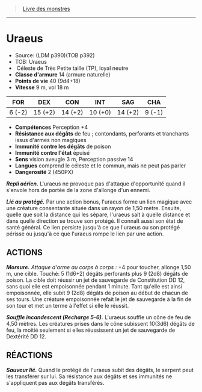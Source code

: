 ﻿> [Livre des monstres](tome_of_beasts.md)

---

# Uraeus

- Source: (LDM p390)(TOB p392)
- TOB: Uraeus
-  Céleste de Très Petite taille (TP), loyal neutre
- **Classe d'armure** 14 (armure naturelle)
- **Points de vie** 40 (9d4+18)
- **Vitesse** 9 m, vol 18 m

|FOR|DEX|CON|INT|SAG|CHA|
|---|---|---|---|---|---|
|6 (-2)|15 (+2)|14 (+2)|10 (+0)|14 (+2)|9 (-1)|

- **Compétences** Perception +4
- **Résistance aux dégâts** de feu ; contondants, perforants et tranchants issus d'armes non magiques
- **Immunité contre les dégâts** de poison
- **Immunité contre l'état** épuisé
- **Sens** vision aveugle 3 m, Perception passive 14
- **Langues** comprend le céleste et le commun, mais ne peut pas parler
- **Dangerosité** 2 (450PX)

**_Repli aérien._** L'uraeus ne provoque pas d'attaque d'opportunité quand il s'envole hors de portée de la zone d'allonge d'un ennemi.

**_Lié au protégé._** Par une action bonus, l'uraeus forme un lien magique avec une créature consentante située dans un rayon de 1,50 mètre. Ensuite, quelle que soit la distance qui les sépare, l'uraeus sait à quelle distance et dans quelle direction se trouve son protégé. Il connaît aussi son état de santé général. Ce lien persiste jusqu'à ce que l'uraeus ou son protégé périsse ou jusqu'à ce que l'uraeus rompe le lien par une action.

## ACTIONS

**_Morsure._** _Attaque d'arme au corps à corps :_ +4 pour toucher, allonge 1,50 m, une cible. Touché: 5 (1d6+2) dégâts perforants plus 9 (2d8) dégâts de poison. La cible doit réussir un jet de sauvegarde de Constitution DD 12, sans quoi elle est empoisonnée pendant 1 minute. Tant qu'elle est ainsi empoisonnée, elle subit 9 (2d8) dégâts de poison au début de chacun de ses tours. Une créature empoisonnée refait le jet de sauvegarde à la fin de son tour et met un terme à l'effet si elle le réussit.

**_Souffle incandescent (Recharge 5-6)._** L'uraeus souffle un cône de feu de 4,50 mètres. Les créatures prises dans le cône subissent 10(3d6) dégâts de feu, la moitié seulement si elles réussissent un jet de sauvegarde de Dextérité DD 12.

## RÉACTIONS

**_Sauveur lié._** Quand le protégé de l'uraeus subit des dégâts, le serpent peut les transférer sur lui. Sa résistance aux dégâts et ses immunités ne s'appliquent pas aux dégâts transférés.

